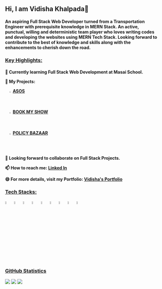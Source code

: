 <h2>Hi, I am Vidisha Khalpada👋
<h4>An aspiring Full Stack Web Developer turned from a Transportation Engineer with prerequisite knowledge in MERN Stack. An active, punctual, willing and deterministic team player who loves writing codes and developing the websites using MERN Tech Stack. Looking forward to contribute to the best of knowledge and skills along with the enhancements to cherish down the road.<br/></h4>

<h3><ins>Key Highlights:</h3>
<h4>

🔭 Currently learning Full Stack Web Development at Masai School.

🌱 My Projects:

&emsp;<img width=1.5% src="https://cdn-icons-png.flaticon.com/512/2683/2683274.png" />    <a href="https://clone-asos.netlify.app/">ASOS</a><br/>
&emsp;<img width=1.5% src="https://cdn-icons-png.flaticon.com/512/2683/2683274.png" />    <a href="https://bookmyshowclone-9.netlify.app/">BOOK MY SHOW</a><br/>
&emsp;<img width=1.5% src="https://cdn-icons-png.flaticon.com/512/2683/2683274.png" />    <a href="https://policy-bazaar-clone.vercel.app/">POLICY BAZAAR</a>
    
👯 Looking forward to collaborate on Full Stack Projects.

📫 How to reach me: <a href="https://linkedin.com/in/vidisha-khalpada-748740184">Linked In</a>

😄 For more details, visit my Portfolio: <a href="https://vidisha-khalpada-portfolio-draft.netlify.app/">Vidisha's Portfolio</a>
</h4>
    
<h3><ins>Tech Stacks:</h3>
<div display="flex" gap="20px">
    <img width="5%" src="https://cdn-icons-png.flaticon.com/512/5968/5968267.png" /> 
    <img width="5%" src="https://cdn-icons-png.flaticon.com/512/5968/5968242.png" />
    <img width="5%" src="https://cdn-icons-png.flaticon.com/512/5968/5968292.png" />
    <img width="5%" src="https://cdn-icons-png.flaticon.com/512/3334/3334886.png" />
    <img width="5%" src="https://rb.gy/wkjdia"/>
    <img width="5%" src="https://cdn-icons-png.flaticon.com/512/5968/5968322.png" />
    <img width="5%" src="https://w7.pngwing.com/pngs/925/447/png-transparent-express-js-node-js-javascript-mongodb-node-js-text-trademark-logo.png" />
    <img width="5%" src="https://w7.pngwing.com/pngs/429/921/png-transparent-mongodb-plain-wordmark-logo-icon.png" />
    <img width="5%" src="https://cdn-icons-png.flaticon.com/512/5968/5968282.png" />
</div>
    
<h3><ins>GitHub Statistics </h3>
    <img src="https://github-readme-stats.vercel.app/api?username=Vidisha-Khalpada&theme=dark&show_icons=true"/>
    <img src="https://streak-stats.demolab.com/?user=Vidisha-Khalpada" />
    <img src="https://github-readme-stats.vercel.app/api/top-langs/?username=Vidisha-Khalpada&layout=compact" />
    
    
    
